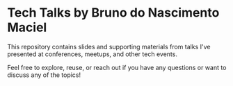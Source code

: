 # Tech Talks by Bruno do Nascimento Maciel

This repository contains slides and supporting materials from talks I've presented at conferences, meetups, and other tech events.

Feel free to explore, reuse, or reach out if you have any questions or want to discuss any of the topics!